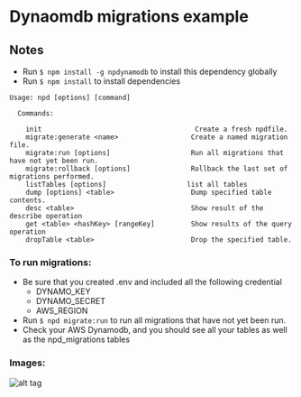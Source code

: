 # Dynaomdb migrations example

## Notes

* Run ```$ npm install -g npdynamodb``` to install this dependency globally
* Run ```$ npm install``` to install dependencies

```
Usage: npd [options] [command]

  Commands:

    init                                      Create a fresh npdfile.
    migrate:generate <name>                  Create a named migration file.
    migrate:run [options]                    Run all migrations that have not yet been run.
    migrate:rollback [options]               Rollback the last set of migrations performed.
    listTables [options]                    list all tables
    dump [options] <table>                   Dump specified table contents.
    desc <table>                             Show result of the describe operation
    get <table> <hashKey> [rangeKey]         Show results of the query operation
    dropTable <table>                        Drop the specified table.

```

### To run migrations:

* Be sure that you created .env and included all the following credential
	- DYNAMO_KEY
	- DYNAMO_SECRET
	- AWS_REGION
* Run ```$ npd migrate:run``` to run all migrations that have not yet been run.
* Check your AWS Dynamodb, and you should see all your tables as well as the npd_migrations tables

### Images:
![alt tag](https://s3-us-west-1.amazonaws.com/chris-testing-images/dynamodb-migration-example.png)



